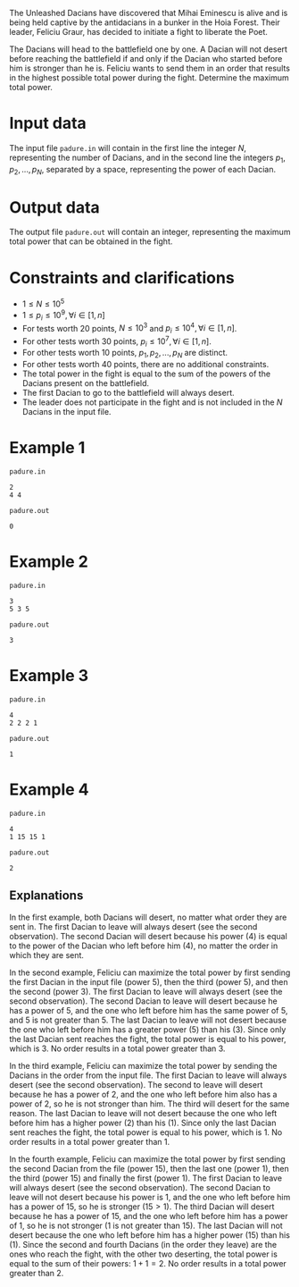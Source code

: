 The Unleashed Dacians have discovered that Mihai Eminescu is alive and is being held captive by the antidacians in a bunker in the Hoia Forest. Their leader, Feliciu Graur, has decided to initiate a fight to liberate the Poet.

The Dacians will head to the battlefield one by one. A Dacian will not desert before reaching the battlefield if and only if the Dacian who started before him is stronger than he is.
Feliciu wants to send them in an order that results in the highest possible total power during the fight. Determine the maximum total power.

# Input data
The input file `padure.in` will contain in the first line the integer $N$, representing the number of Dacians, and in the second line the integers $p_1, p_2, ..., p_N$, separated by a space, representing the power of each Dacian.

# Output data
The output file `padure.out` will contain an integer, representing the maximum total power that can be obtained in the fight.

# Constraints and clarifications
* $1 \leq N \leq 10^5$
* $1 \leq p_i \leq 10^9, \forall i \in [1, n]$
* For tests worth $20$ points, $N \leq 10^3$ and $p_i \leq 10^4, \forall i \in [1, n]$.
* For other tests worth $30$ points, $p_i \leq 10^7, \forall i \in [1, n]$.
* For other tests worth $10$ points, $p_1, p_2, ..., p_N$ are distinct.
* For other tests worth $40$ points, there are no additional constraints.
* The total power in the fight is equal to the sum of the powers of the Dacians present on the battlefield.
* The first Dacian to go to the battlefield will always desert.
* The leader does not participate in the fight and is not included in the $N$ Dacians in the input file.

# Example 1

`padure.in`
```
2
4 4
```

`padure.out`
```
0
```

# Example 2

`padure.in`
```
3
5 3 5
```

`padure.out`
```
3
```

# Example 3

`padure.in`
```
4
2 2 2 1
```

`padure.out`
```
1
```

# Example 4

`padure.in`
```
4
1 15 15 1
```

`padure.out`
```
2
```

## Explanations

In the first example, both Dacians will desert, no matter what order they are sent in. The first Dacian to leave will always desert (see the second observation). The second Dacian will desert because his power $(4)$ is equal to the power of the Dacian who left before him $(4)$, no matter the order in which they are sent.

In the second example, Feliciu can maximize the total power by first sending the first Dacian in the input file (power $5$), then the third (power $5$), and then the second (power $3$). The first Dacian to leave will always desert (see the second observation). The second Dacian to leave will desert because he has a power of $5$, and the one who left before him has the same power of $5$, and $5$ is not greater than $5$. The last Dacian to leave will not desert because the one who left before him has a greater power $(5)$ than his $(3)$. Since only the last Dacian sent reaches the fight, the total power is equal to his power, which is $3$. No order results in a total power greater than $3$.

In the third example, Feliciu can maximize the total power by sending the Dacians in the order from the input file. The first Dacian to leave will always desert (see the second observation). The second to leave will desert because he has a power of $2$, and the one who left before him also has a power of $2$, so he is not stronger than him. The third will desert for the same reason. The last Dacian to leave will not desert because the one who left before him has a higher power $(2)$ than his $(1)$. Since only the last Dacian sent reaches the fight, the total power is equal to his power, which is $1$. No order results in a total power greater than $1$.

In the fourth example, Feliciu can maximize the total power by first sending the second Dacian from the file (power $15$), then the last one (power $1$), then the third (power $15$) and finally the first (power $1$). The first Dacian to leave will always desert (see the second observation). The second Dacian to leave will not desert because his power is $1$, and the one who left before him has a power of $15$, so he is stronger $(15 > 1)$. The third Dacian will desert because he has a power of $15$, and the one who left before him has a power of $1$, so he is not stronger ($1$ is not greater than $15$). The last Dacian will not desert because the one who left before him has a higher power $(15)$ than his $(1)$. Since the second and fourth Dacians (in the order they leave) are the ones who reach the fight, with the other two deserting, the total power is equal to the sum of their powers: $1+1=2$. No order results in a total power greater than $2$.